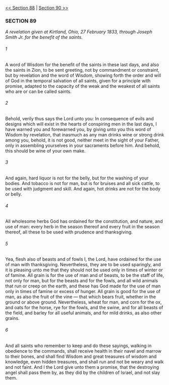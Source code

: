 [<< Section 88](Section%2088)  |  [Section 90 >>](Section%2090)

### SECTION 89

*A revelation given at Kirtland, Ohio, 27 February 1833, through Joseph Smith Jr. for the benefit of the saints.*

###### 1
A word of Wisdom for the benefit of the saints in these last days, and also the saints in Zion, to be sent greeting, not by commandment or constraint, but by revelation and the word of Wisdom, showing forth the order and will of God in the temporal salvation of all saints, given for a principle with promise, adapted to the capacity of the weak and the weakest of all saints who are or can be called saints.

###### 2
Behold, verily thus says the Lord unto you: In consequence of evils and designs which will exist in the hearts of conspiring men in the last days, I have warned you and forewarned you, by giving unto you this word of Wisdom by revelation, that inasmuch as any man drinks wine or strong drink among you, behold, it is not good, neither meet in the sight of your Father, only in assembling yourselves in your sacraments before him. And behold, this should be wine of your own make.

###### 3
And again, hard liquor is not for the belly, but for the washing of your bodies. And tobacco is not for man, but is for bruises and all sick cattle, to be used with judgment and skill. And again, hot drinks are not for the body or belly.

###### 4
All wholesome herbs God has ordained for the constitution, and nature, and use of man: every herb in the season thereof and every fruit in the season thereof, all these to be used with prudence and thanksgiving.

###### 5
Yea, flesh also of beasts and of fowls I, the Lord, have ordained for the use of man with thanksgiving. Nevertheless, they are to be used sparingly, and it is pleasing unto me that they should not be used only in times of winter or of famine. All grain is for the use of man and of beasts, to be the staff of life, not only for man, but for the beasts and for the fowls, and all wild animals that run or creep on the earth, and these has God made for the use of man only in times of famine or excess of hunger. All grain is good for the use of man, as also the fruit of the vine — that which bears fruit, whether in the ground or above ground. Nevertheless, wheat for man, and corn for the ox, and oats for the horse, rye for the fowls, and the swine, and for all beasts of the field, and barley for all useful animals, and for mild drinks, as also other grains.

###### 6
And all saints who remember to keep and do these sayings, walking in obedience to the commands, shall receive health in their navel and marrow to their bones, and shall find Wisdom and great treasures of wisdom and knowledge, even hidden treasures, and shall run and not be weary and walk and not faint. And I the Lord give unto them a promise, that the destroying angel shall pass them by, as they did by the children of Israel, and not slay them.